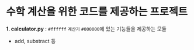 # 수학 계산을 위한 코드를 제공하는 프로젝트
**1. calculator.py** : `#ffffff` `계산기` `#000000`에 있는 기능들을 제공하는 모듈
- add, substract 등
